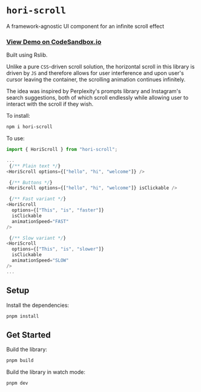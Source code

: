 # `hori-scroll`
A framework-agnostic UI component for an infinite scroll effect
### [View Demo on CodeSandbox.io](https://codesandbox.io/p/devbox/boring-star-jkz2yj)

Built using Rslib.

Unlike a pure `CSS`-driven scroll solution, the horizontal scroll in this library is driven by `JS` and therefore allows for user interference and upon user's cursor leaving the container, the scrolling animation continues infinitely. 

The idea was inspired by Perplexity's prompts library and Instagram's search suggestions, both of which scroll endlessly while allowing user to interact with the scroll if they wish. 

To install: 
```bash
npm i hori-scroll
```

To use:

```js
import { HoriScroll } from "hori-scroll";

...
 {/** Plain text */}
<HoriScroll options={["hello", "hi", "welcome"]} />

 {/** Buttons */}
<HoriScroll options={["hello", "hi", "welcome"]} isClickable />

 {/** Fast variant */}
<HoriScroll
  options={["This", "is", "faster"]}
  isClickable
  animationSpeed="FAST"
/>

 {/** Slow variant */}
<HoriScroll
  options={["This", "is", "slower"]}
  isClickable
  animationSpeed="SLOW"
/>
...
```


## Setup

Install the dependencies:

```bash
pnpm install
```

## Get Started

Build the library:

```bash
pnpm build
```

Build the library in watch mode:

```bash
pnpm dev
```
